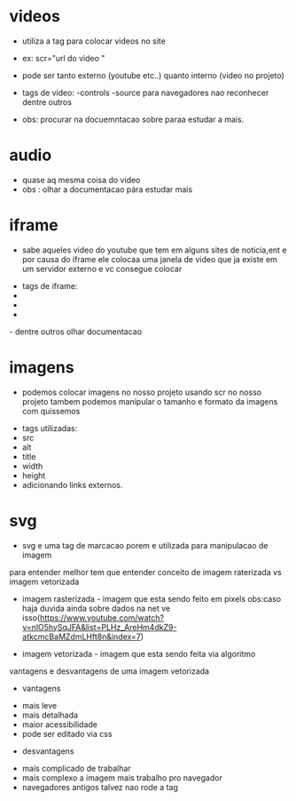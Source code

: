 # videos
* utiliza a tag <videos> para colocar videos no site 
- ex:
<videos>scr="url do video "</videos>

* pode ser tanto externo (youtube etc..) quanto interno (video no projeto)
- tags de video:
-controls
-source para navegadores nao reconhecer dentre outros 

* obs: procurar na docuemntacao sobre paraa estudar a mais.

# audio 
* quase aq mesma coisa do video 
* obs : olhar a documentacao pára estudar mais

# iframe

* sabe aqueles video do youtube que tem em alguns sites de noticia,ent e por causa do iframe 
ele colocaa uma janela de video que ja existe em um  servidor externo e vc consegue colocar 

- tags de iframe:
- <width>
- <height>
- <src>
-<frameborder>
dentre outros olhar documentacao

# imagens
* podemos colocar imagens no nosso projeto usando scr no nosso projeto tambem podemos manipular o tamanho e formato da imagens com quissemos
- tags utilizadas:
- src
- alt
- title 
- width
- height
- adicionando links externos.

# svg
* svg e uma tag de marcacao porem e utilizada para manipulacao de imagem

para entender melhor tem que entender conceito de imagem raterizada vs imagem vetorizada

- imagem rasterizada - imagem que esta sendo feito em pixels obs:caso haja duvida ainda sobre dados na net ve isso(https://www.youtube.com/watch?v=nlO5hySqJFA&list=PLHz_AreHm4dkZ9-atkcmcBaMZdmLHft8n&index=7)

- imagem vetorizada - imagem que esta sendo feita via algoritmo

vantagens e desvantagens de uma imagem vetorizada

* vantagens
- mais leve
- mais detalhada
- maior acessibilidade
- pode ser editado via css

* desvantagens
- mais complicado de trabalhar
- mais complexo  a imagem mais trabalho pro navegador
- navegadores antigos talvez nao rode a tag


